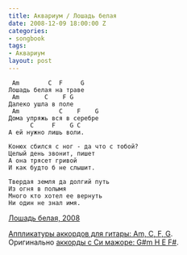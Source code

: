 ```yaml
---
title: Аквариум / Лошадь белая
date: 2008-12-09 18:00:00 Z
categories:
- songbook
tags:
- Аквариум
layout: post
---
```


     Am        C  F     G
    Лошадь белая на траве
     Am       C    F G
    Далеко ушла в поле
     Am           C    F    G
    Дома упряжь вся в серебре
          C     F    G C
    А ей нужно лишь воли.

    Конюх сбился с ног - да что с тобой?
    Целый день звонит, пишет
    А она трясет гривой
    И как будто б не слышит.

    Твердая земля да долгий путь
    Из огня в полымя
    Много кто хотел ее вернуть
    Ни один не знал имя.

[Лошадь белая, 2008](http://aquarium.ru/discography/white_horse.html)

[Аппликатуры аккордов для гитары: Am, C, F, G](http://guitar-chords-chart.net/#Am,C,F,G).  
Оригинально [аккорды с Си мажоре: G#m H E F#](http://guitar-chords-chart.net/#Gdm,H,E,Fd).

